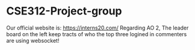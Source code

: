 # CSE312-Project-group
Our official website is: https://interns20.com/
Regarding AO 2, The leader board on the left keep tracts of who the top three logined in commenters are using websocket!
